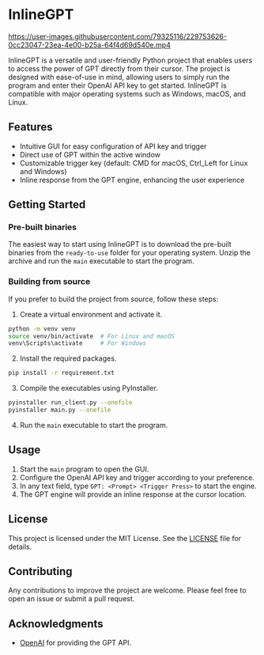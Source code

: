 # InlineGPT

https://user-images.githubusercontent.com/79325116/229753626-0cc23047-23ea-4e00-b25a-64f4d69d540e.mp4

InlineGPT is a versatile and user-friendly Python project that enables users to access the power of GPT directly from their cursor. The project is designed with ease-of-use in mind, allowing users to simply run the program and enter their OpenAI API key to get started. InlineGPT is compatible with major operating systems such as Windows, macOS, and Linux.

## Features


- Intuitive GUI for easy configuration of API key and trigger
- Direct use of GPT within the active window
- Customizable trigger key (default: CMD for macOS, Ctrl_Left for Linux and Windows)
- Inline response from the GPT engine, enhancing the user experience

## Getting Started

### Pre-built binaries

The easiest way to start using InlineGPT is to download the pre-built binaries from the `ready-to-use` folder for your operating system. Unzip the archive and run the `main` executable to start the program.

### Building from source

If you prefer to build the project from source, follow these steps:

1. Create a virtual environment and activate it.

```bash
python -m venv venv
source venv/bin/activate  # For Linux and macOS
venv\Scripts\activate     # For Windows
```

2. Install the required packages.

```bash
pip install -r requirement.txt 
```

3. Compile the executables using PyInstaller.

```bash
pyinstaller run_client.py --onefile
pyinstaller main.py --onefile
```

4. Run the `main` executable to start the program.

## Usage

1. Start the `main` program to open the GUI.
2. Configure the OpenAI API key and trigger according to your preference.
3. In any text field, type `GPT: <Prompt> <Trigger Press>` to start the engine.
4. The GPT engine will provide an inline response at the cursor location.

## License

This project is licensed under the MIT License. See the [LICENSE](LICENSE) file for details.

## Contributing

Any contributions to improve the project are welcome. Please feel free to open an issue or submit a pull request.

## Acknowledgments

- [OpenAI](https://openai.com) for providing the GPT API.
